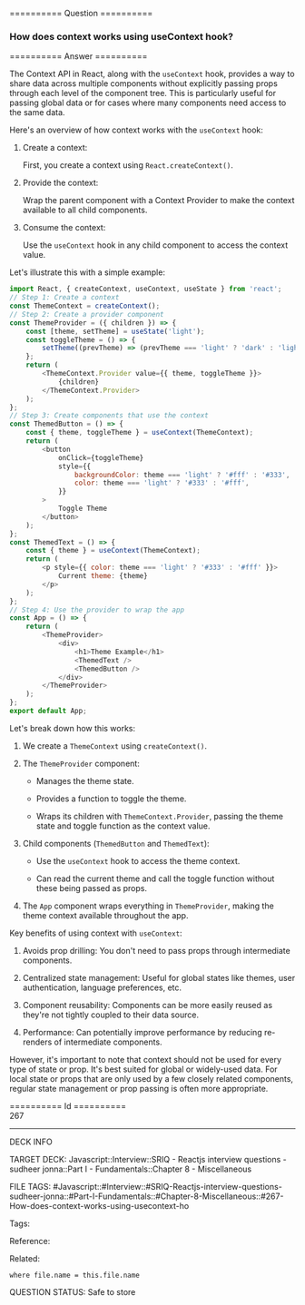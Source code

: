 ========== Question ==========  

### How does context works using useContext hook?  

========== Answer ==========  

The Context API in React, along with the `useContext` hook, provides a way to share data across multiple components without explicitly passing props through each level of the component tree. This is particularly useful for passing global data or for cases where many components need access to the same data.

Here's an overview of how context works with the `useContext` hook:

1. Create a context:

    First, you create a context using `React.createContext()`.

2. Provide the context:

    Wrap the parent component with a Context Provider to make the context available to all child components.

3. Consume the context:

    Use the `useContext` hook in any child component to access the context value.

Let's illustrate this with a simple example:

```javascript
import React, { createContext, useContext, useState } from 'react';
// Step 1: Create a context
const ThemeContext = createContext();
// Step 2: Create a provider component
const ThemeProvider = ({ children }) => {
    const [theme, setTheme] = useState('light');
    const toggleTheme = () => {
        setTheme((prevTheme) => (prevTheme === 'light' ? 'dark' : 'light'));
    };
    return (
        <ThemeContext.Provider value={{ theme, toggleTheme }}>
            {children}
        </ThemeContext.Provider>
    );
};
// Step 3: Create components that use the context
const ThemedButton = () => {
    const { theme, toggleTheme } = useContext(ThemeContext);
    return (
        <button
            onClick={toggleTheme}
            style={{
                backgroundColor: theme === 'light' ? '#fff' : '#333',
                color: theme === 'light' ? '#333' : '#fff',
            }}
        >
            Toggle Theme
        </button>
    );
};
const ThemedText = () => {
    const { theme } = useContext(ThemeContext);
    return (
        <p style={{ color: theme === 'light' ? '#333' : '#fff' }}>
            Current theme: {theme}
        </p>
    );
};
// Step 4: Use the provider to wrap the app
const App = () => {
    return (
        <ThemeProvider>
            <div>
                <h1>Theme Example</h1>
                <ThemedText />
                <ThemedButton />
            </div>
        </ThemeProvider>
    );
};
export default App;
```

Let's break down how this works:

1. We create a `ThemeContext` using `createContext()`.

2. The `ThemeProvider` component:

    - Manages the theme state.

    - Provides a function to toggle the theme.

    - Wraps its children with `ThemeContext.Provider`, passing the theme state and toggle function as the context value.

3. Child components (`ThemedButton` and `ThemedText`):

    - Use the `useContext` hook to access the theme context.

    - Can read the current theme and call the toggle function without these being passed as props.

4. The `App` component wraps everything in `ThemeProvider`, making the theme context available throughout the app.

Key benefits of using context with `useContext`:

1. Avoids prop drilling: You don't need to pass props through intermediate components.

2. Centralized state management: Useful for global states like themes, user authentication, language preferences, etc.

3. Component reusability: Components can be more easily reused as they're not tightly coupled to their data source.

4. Performance: Can potentially improve performance by reducing re-renders of intermediate components.

However, it's important to note that context should not be used for every type of state or prop. It's best suited for global or widely-used data. For local state or props that are only used by a few closely related components, regular state management or prop passing is often more appropriate.

========== Id ==========  
267

---

DECK INFO

TARGET DECK: Javascript::Interview::SRIQ - Reactjs interview questions - sudheer jonna::Part I - Fundamentals::Chapter 8 - Miscellaneous

FILE TAGS: #Javascript::#Interview::#SRIQ-Reactjs-interview-questions-sudheer-jonna::#Part-I-Fundamentals::#Chapter-8-Miscellaneous::#267-How-does-context-works-using-usecontext-ho

Tags:

Reference:

Related:

```dataview
where file.name = this.file.name
```
QUESTION STATUS: Safe to store
